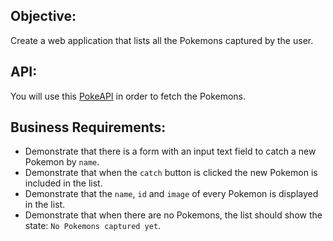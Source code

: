 ## Objective:

Create a web application that lists all the Pokemons captured by the user.

## API:

You will use this [PokeAPI](https://pokeapi.co/) in order to fetch the Pokemons.

## Business Requirements:

* Demonstrate that there is a form with an input text field to catch a new Pokemon by `name`.
* Demonstrate that when the `catch` button is clicked the new Pokemon is included in the list.
* Demonstrate that  the `name`, `id` and `image` of every Pokemon is displayed in the list.
* Demonstrate that when there are no Pokemons, the list should show the state: `No Pokemons captured yet`.